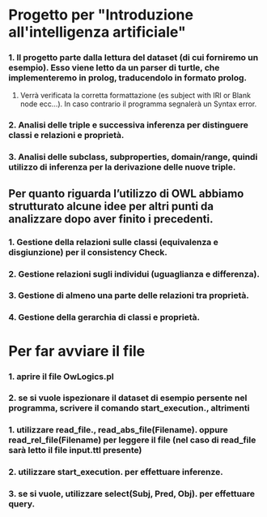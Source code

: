 Progetto per "Introduzione all'intelligenza artificiale"
=======





### 1. Il progetto parte dalla lettura del dataset (di cui forniremo un esempio). Esso viene letto da un parser di turtle, che implementeremo in prolog, traducendolo in formato prolog.
1. Verrà verificata la corretta formattazione (es subject with IRI or Blank node ecc…). In caso contrario il programma segnalerà un Syntax error.

### 2. Analisi delle triple e successiva inferenza per distinguere classi e relazioni e proprietà.

### 3. Analisi delle subclass, subproperties, domain/range, quindi utilizzo di inferenza per la derivazione delle nuove triple.


## Per quanto riguarda l’utilizzo di OWL abbiamo strutturato alcune idee per altri punti da analizzare dopo aver finito i precedenti. 

### 1. Gestione della relazioni sulle classi (equivalenza e disgiunzione) per il consistency Check.

### 2. Gestione relazioni sugli individui (uguaglianza e differenza).

### 3. Gestione di almeno una parte delle relazioni tra proprietà.

### 4. Gestione della gerarchia di classi e proprietà.

# Per far avviare il file

### 1. aprire il file OwLogics.pl
### 2. se si vuole ispezionare il dataset di esempio persente nel programma, scrivere il comando start_execution., altrimenti
### 1. utilizzare read_file., read_abs_file(Filename). oppure read_rel_file(Filename) per leggere il file (nel caso di read_file sarà letto il file input.ttl presente)
### 2. utilizzare start_execution. per effettuare inferenze.
### 3. se si vuole, utilizzare select(Subj, Pred, Obj). per effettuare query.
